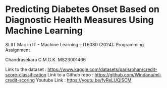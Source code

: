 # Predicting Diabetes Onset Based on Diagnostic Health Measures Using Machine Learning
SLIIT Mac in IT - Machine Learning – IT6080 (2024): Programming Assignment

Chandrasekara C.M.G.K.
MS23001466


Link to the dataset : https://www.kaggle.com/datasets/parisrohan/credit-score-classification
Link to a  Github repo : https://github.com/Windana/ml-credit-scoring
Youtube Link : https://youtu.be/fyReLUQlSCM
